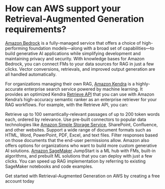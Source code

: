 # How can AWS support your Retrieval-Augmented Generation requirements?

[Amazon Bedrock](https://aws.amazon.com/bedrock/) is a fully-managed service that offers a choice of high-performing foundation models—along with a broad set of capabilities—to build generative AI applications while simplifying development and maintaining privacy and security. With knowledge bases for Amazon Bedrock, you can connect FMs to your data sources for RAG in just a few clicks. Vector conversions, retrievals, and improved output generation are all handled automatically.

For organizations managing their own RAG, [Amazon Kendra](https://aws.amazon.com/kendra/) is a highly-accurate enterprise search service powered by machine learning. It provides an optimized Kendra [Retrieve API](https://docs.aws.amazon.com/kendra/latest/APIReference/API_Retrieve.html) that you can use with Amazon Kendra’s high-accuracy semantic ranker as an enterprise retriever for your RAG workflows. For example, with the Retrieve API, you can:

Retrieve up to 100 semantically-relevant passages of up to 200 token words each, ordered by relevance.
Use pre-built connectors to popular data technologies like [Amazon Simple Storage Service](https://aws.amazon.com/s3/), SharePoint, Confluence, and other websites.
Support a wide range of document formats such as HTML, Word, PowerPoint, PDF, Excel, and text files.
Filter responses based on those documents that the end-user permissions allow.
Amazon also offers options for organizations who want to build more custom generative AI solutions. [Amazon SageMaker](https://aws.amazon.com/sagemaker/jumpstart/) JumpStart is a ML hub with FMs, built-in algorithms, and prebuilt ML solutions that you can deploy with just a few clicks. You can speed up RAG implementation by referring to existing SageMaker notebooks and code examples.

Get started with Retrieval-Augmented Generation on AWS by creating a free account today
